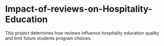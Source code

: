# Impact-of-reviews-on-Hospitality-Education
This project determines how reviews influence hospitality education quality and limit future students program choices.
